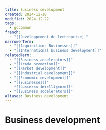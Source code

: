 ```yaml
---
title: Business development
created: 2024-12-18
modified: 2024-12-22
tags:
  - gccommon
french:
  - "[[Developpement de lentreprise]]"
narrowerTerm:
  - "[[Acquisitions Businesses]]"
  - "[[International business development]]"
relatedTerm:
  - "[[Business accelerators]]"
  - "[[Trade promotion]]"
  - "[[Market development]]"
  - "[[Industrial development]]"
  - "[[Economic development]]"
  - "[[Businesses]]"
  - "[[Business intelligence]]"
  - "[[Business accelerators]]"
aliases: Business development
---
```

# Business development
